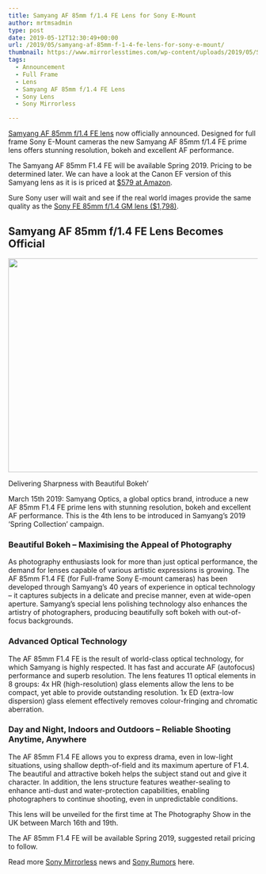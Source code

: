```yaml
---
title: Samyang AF 85mm f/1.4 FE Lens for Sony E-Mount
author: mrtmsadmin
type: post
date: 2019-05-12T12:30:49+00:00
url: /2019/05/samyang-af-85mm-f-1-4-fe-lens-for-sony-e-mount/
thumbnail: https://www.mirrorlesstimes.com/wp-content/uploads/2019/05/Samyang-AF-85mm-f1.4-FE-Lens-Image-1.jpg
tags:
  - Announcement
  - Full Frame
  - Lens
  - Samyang AF 85mm f/1.4 FE Lens
  - Sony Lens
  - Sony Mirrorless

---
```

<a href="https://www.dailycameranews.com/tag/samyang-af-85mm-f-1-4-fe-lens/" target="_blank" rel="noreferrer noopener" aria-label="Samyang AF 85mm f/1.4 FE lens (opens in a new tab)">Samyang AF 85mm f/1.4 FE lens</a> now officially announced. Designed for full frame Sony E-Mount cameras the new Samyang AF 85mm f/1.4 FE prime lens offers stunning resolution, bokeh and excellent AF performance.

The Samyang AF 85mm F1.4 FE will be available Spring 2019. Pricing to be determined later. We can have a look at the Canon EF version of this Samyang lens as it is is priced at <a href="https://www.amazon.com/Samyang-Speed-Focus-Canon-SYIO85AF/dp/B07G5XZ3ZF/?tag=mtimes-20" target="_blank" rel="noreferrer noopener" data-amzn-asin="B07G5XZ3ZF">$579 at Amazon</a>.

Sure Sony user will wait and see if the real world images provide the same quality as the <a href="https://www.amazon.com/Sony-FE-85mm-1-4-Lens/dp/B01BESR5KO/?tag=mtimes-20" target="_blank" rel="noreferrer noopener" data-amzn-asin="B01BESR5KO">Sony FE 85mm f/1.4 GM lens ($1,798)</a>.<!--more-->

## Samyang AF 85mm f/1.4 FE Lens Becomes Official

[<img class="aligncenter size-full wp-image-3739" src="https://i0.wp.com/www.mirrorlesstimes.com/wp-content/uploads/2019/05/Samyang-AF-85mm-f1.4-FE-Lens-Image-2.jpg?resize=600%2C432&#038;ssl=1" alt="" width="600" height="432" srcset="https://i0.wp.com/www.mirrorlesstimes.com/wp-content/uploads/2019/05/Samyang-AF-85mm-f1.4-FE-Lens-Image-2.jpg?w=900&ssl=1 900w, https://i0.wp.com/www.mirrorlesstimes.com/wp-content/uploads/2019/05/Samyang-AF-85mm-f1.4-FE-Lens-Image-2.jpg?resize=417%2C300&ssl=1 417w, https://i0.wp.com/www.mirrorlesstimes.com/wp-content/uploads/2019/05/Samyang-AF-85mm-f1.4-FE-Lens-Image-2.jpg?resize=768%2C553&ssl=1 768w" sizes="(max-width: 600px) 100vw, 600px" data-recalc-dims="1" />][1]

Delivering Sharpness with Beautiful Bokeh’

March 15th 2019: Samyang Optics, a global optics brand, introduce a new AF 85mm F1.4 FE prime lens with stunning resolution, bokeh and excellent AF performance. This is the 4th lens to be introduced in Samyang’s 2019 ‘Spring Collection’ campaign.

### Beautiful Bokeh – Maximising the Appeal of Photography

As photography enthusiasts look for more than just optical performance, the demand for lenses capable of various artistic expressions is growing. The AF 85mm F1.4 FE (for Full-frame Sony E-mount cameras) has been developed through Samyang’s 40 years of experience in optical technology – it captures subjects in a delicate and precise manner, even at wide-open aperture. Samyang’s special lens polishing technology also enhances the artistry of photographers, producing beautifully soft bokeh with out-of-focus backgrounds.

### Advanced Optical Technology

The AF 85mm F1.4 FE is the result of world-class optical technology, for which Samyang is highly respected. It has fast and accurate AF (autofocus) performance and superb resolution. The lens features 11 optical elements in 8 groups: 4x HR (high-resolution) glass elements allow the lens to be compact, yet able to provide outstanding resolution. 1x ED (extra-low dispersion) glass element effectively removes colour-fringing and chromatic aberration.

### Day and Night, Indoors and Outdoors – Reliable Shooting Anytime, Anywhere

The AF 85mm F1.4 FE allows you to express drama, even in low-light situations, using shallow depth-of-field and its maximum aperture of F1.4. The beautiful and attractive bokeh helps the subject stand out and give it character. In addition, the lens structure features weather-sealing to enhance anti-dust and water-protection capabilities, enabling photographers to continue shooting, even in unpredictable conditions.

This lens will be unveiled for the first time at The Photography Show in the UK between March 16th and 19th.

The AF 85mm F1.4 FE will be available Spring 2019, suggested retail pricing to follow.

Read more <a href="https://www.mirrorlesstimes.com/tags/sony-mirrorless/" target="_blank" rel="noopener">Sony Mirrorless</a> news and <a href="https://www.dailycameranews.com/tag/sony-rumors/" target="_blank" rel="noopener">Sony Rumors</a> here.

 [1]: https://i0.wp.com/www.mirrorlesstimes.com/wp-content/uploads/2019/05/Samyang-AF-85mm-f1.4-FE-Lens-Image-2.jpg?ssl=1